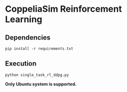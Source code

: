 # CoppeliaSim Reinforcement Learning

## Dependencies

`
pip install -r requirements.txt
`

## Execution

`
python single_task_rl_ddpg.py
`

**Only Ubuntu system is supported.**
